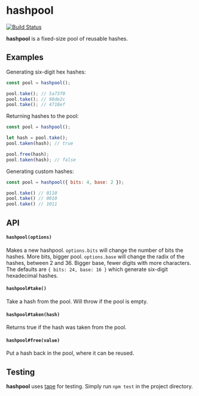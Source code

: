 hashpool
=========
[![Build Status](https://travis-ci.org/atonparker/hashpool.png?branch=master)](https://travis-ci.org/atonparker/hashpool)

__hashpool__ is a fixed-size pool of reusable hashes.

## Examples

Generating six-digit hex hashes:

```javascript
const pool = hashpool();

pool.take(); // 5a73f0
pool.take(); // 98de2c
pool.take(); // 4718ef
```

Returning hashes to the pool:

```javascript
const pool = hashpool();

let hash = pool.take();
pool.taken(hash); // true

pool.free(hash);
pool.taken(hash); // false
```

Generating custom hashes:

```javascript
const pool = hashpool({ bits: 4, base: 2 });

pool.take() // 0110
pool.take() // 0010
pool.take() // 1011
```

## API

#### `hashpool(options)`
Makes a new hashpool. `options.bits` will change the number of bits the hashes. More bits, bigger pool. `options.base` will change the radix of the hashes, between 2 and 36. Bigger base, fewer digits with more characters. The defaults are `{ bits: 24, base: 16 }` which generate six-digit hexadecimal hashes.

#### `hashpool#take()`
Take a hash from the pool. Will throw if the pool is empty.

#### `hashpool#taken(hash)`
Returns true if the hash was taken from the pool.

#### `hashpool#free(value)`
Put a hash back in the pool, where it can be reused.

## Testing

__hashpool__ uses [tape](https://github.com/substack/tape) for testing. Simply run `npm test` in the project directory.